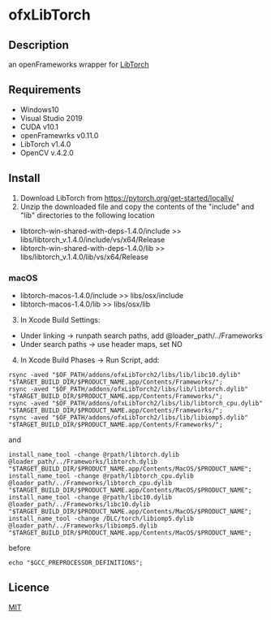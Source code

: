 # ofxLibTorch

## Description
an openFrameworks wrapper for [LibTorch](https://pytorch.org/cppdocs/)

## Requirements
- Windows10
- Visual Studio 2019
- CUDA v10.1
- openFramewrks v0.11.0
- LibTorch v1.4.0
- OpenCV v.4.2.0

## Install
1. Download LibTorch from https://pytorch.org/get-started/locally/
2. Unzip the downloaded file and copy the contents of the "include" and "lib" directories to the following location

- libtorch-win-shared-with-deps-1.4.0/include >> libs/libtorch_v.1.4.0/include/vs/x64/Release
- libtorch-win-shared-with-deps-1.4.0/lib >> libs/libtorch_v.1.4.0/lib/vs/x64/Release

### macOS
- libtorch-macos-1.4.0/include >> libs/osx/include
- libtorch-macos-1.4.0/lib >> libs/osx/lib

3. In Xcode Build Settings:
 - Under linking -> runpath search paths, add @loader_path/../Frameworks
 - Under search paths -> use header maps, set NO


4. In Xcode Build Phases -> Run Script, add:

```
rsync -aved "$OF_PATH/addons/ofxLibTorch2/libs/lib/libc10.dylib" "$TARGET_BUILD_DIR/$PRODUCT_NAME.app/Contents/Frameworks/";
rsync -aved "$OF_PATH/addons/ofxLibTorch2/libs/lib/libtorch.dylib" "$TARGET_BUILD_DIR/$PRODUCT_NAME.app/Contents/Frameworks/";
rsync -aved "$OF_PATH/addons/ofxLibTorch2/libs/lib/libtorch_cpu.dylib" "$TARGET_BUILD_DIR/$PRODUCT_NAME.app/Contents/Frameworks/";
rsync -aved "$OF_PATH/addons/ofxLibTorch2/libs/lib/libiomp5.dylib" "$TARGET_BUILD_DIR/$PRODUCT_NAME.app/Contents/Frameworks/";
```

and

```
install_name_tool -change @rpath/libtorch.dylib @loader_path/../Frameworks/libtorch.dylib "$TARGET_BUILD_DIR/$PRODUCT_NAME.app/Contents/MacOS/$PRODUCT_NAME";
install_name_tool -change @rpath/libtorch_cpu.dylib @loader_path/../Frameworks/libtorch_cpu.dylib "$TARGET_BUILD_DIR/$PRODUCT_NAME.app/Contents/MacOS/$PRODUCT_NAME";
install_name_tool -change @rpath/libc10.dylib @loader_path/../Frameworks/libc10.dylib "$TARGET_BUILD_DIR/$PRODUCT_NAME.app/Contents/MacOS/$PRODUCT_NAME";
install_name_tool -change /DLC/torch/libiomp5.dylib @loader_path/../Frameworks/libiomp5.dylib "$TARGET_BUILD_DIR/$PRODUCT_NAME.app/Contents/MacOS/$PRODUCT_NAME";
```

before

```
echo "$GCC_PREPROCESSOR_DEFINITIONS";
```

## Licence
[MIT](https://github.com/rystylee/ofxLibTorch/blob/master/LICENSE)
